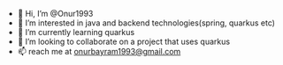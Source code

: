 - 👋 Hi, I’m @Onur1993
- 👀 I’m interested in java and backend technologies(spring, quarkus etc) 
- 🌱 I’m currently learning quarkus
- 💞️ I’m looking to collaborate on a project that uses quarkus
- 📫 reach me at onurbayram1993@gmail.com

<!---
Onur1993/Onur1993 is a ✨ special ✨ repository because its `README.md` (this file) appears on your GitHub profile.
You can click the Preview link to take a look at your changes.
--->

